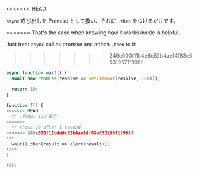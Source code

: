 
<<<<<<< HEAD

`async` 呼び出しを Promise として扱い、それに `.then` をつけるだけです。

=======
That's the case when knowing how it works inside is helpful.

Just treat `async` call as promise and attach `.then` to it:
>>>>>>> 246c600f11b4e6c52b4ae14f83e65319671f998f
```js run
async function wait() {
  await new Promise(resolve => setTimeout(resolve, 1000));

  return 10;
}

function f() {
<<<<<<< HEAD
  // 1秒後に 10を表示
=======
  // shows 10 after 1 second
>>>>>>> 246c600f11b4e6c52b4ae14f83e65319671f998f
*!*
  wait().then(result => alert(result));
*/!*
}

f();
```
